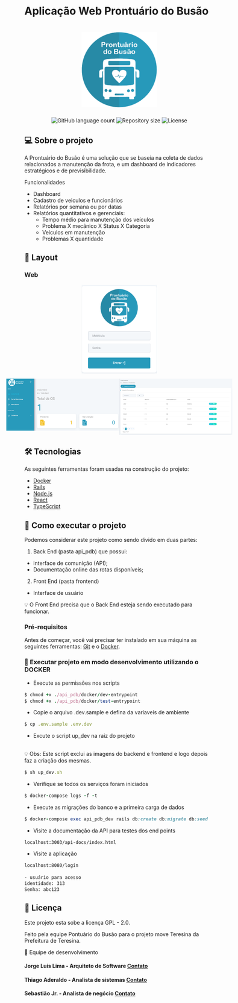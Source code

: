 # Aplicação Web Prontuário do Busão
<h1 align="center">
  <img alt="prontuario" title="#Prontuário do Busão" src="./frontend/src/presentation/assets/images/logo-pdb.png" width="200"/>
</h1>

<p align="center">
  <img alt="GitHub language count" src="https://img.shields.io/github/languages/count/prontuariodobusao/web_pdb?style=for-the-badge">

  <img alt="Repository size" src="https://img.shields.io/github/repo-size/prontuariodobusao/web_pdb?style=for-the-badge">

  <img alt="License" src="https://img.shields.io/github/license/prontuariodobusao/web_pdb?style=for-the-badge">
</p>

## 💻 Sobre o projeto

A Prontuário do Busão é uma solução que se baseia na coleta de dados relacionados a manutenção da frota, e um dashboard de indicadores estratégicos e de previsibilidade.

Funcionalidades
- Dashboard
- Cadastro de veiculos e funcionários
- Relatórios por semana ou por datas
- Relatórios quantitativos e gerenciais:
  - Tempo médio para manutenção dos veículos
  - Problema X mecânico X Status X Categoria
  - Veiculos em manutenção
  - Problemas X quantidade

## 🎨 Layout

### Web

<p style="display: flex; align-items: flex-start; justify-content: center;">
  <img alt="prontuario" title="#prontuario" src="./frontend/src/presentation/assets/images/login.png" width="200">
</p>

<p align="center" style="display: flex; align-items: flex-start; justify-content: center;">
  <img alt="prontuario" title="#prontuario" src="./frontend/src/presentation/assets/images/dashboard.png" width="300">
  <img alt="prontuario" title="#prontuario" src="./frontend/src/presentation/assets/images/cadastro.png" width="300">
</p>

## 🛠 Tecnologias

As seguintes ferramentas foram usadas na construção do projeto:
- [Docker](https://www.docker.com)
- [Rails](https://rubyonrails.org)
- [Node.js](https://nodejs.org/en/)
- [React](https://pt-br.reactjs.org/)
- [TypeScript](https://www.typescriptlang.org/)


## 🎲 Como executar o projeto

Podemos considerar este projeto como sendo divido em duas partes:
1. Back End (pasta api_pdb) que possui: 
- interface de comunição (API);
- Documentação online das rotas disponíveis; 
2. Front End (pasta frontend)
- Interface de usuário

💡 O Front End precisa que o Back End esteja sendo executado para funcionar.

### Pré-requisitos

Antes de começar, você vai precisar ter instalado em sua máquina as seguintes ferramentas:
[Git](https://git-scm.com) e o [Docker](https://www.docker.com). 

 ### 🚀 Executar projeto em modo desenvolvimento utilizando o DOCKER
- Execute as permissões nos scripts
```ruby
$ chmod +x ./api_pdb/docker/dev-entrypoint
$ chmod +x ./api_pdb/docker/test-entrypoint
``` 
- Copie o arquivo .dev.sample e defina da variaveis de ambiente
```ruby
$ cp .env.sample .env.dev
```

- Excute o script up_dev na raiz do projeto
<br>
💡 Obs: Este script exclui as imagens do backend e frontend e logo depois faz a criação dos mesmas.

```ruby
$ sh up_dev.sh 
```
- Verifique se todos os serviços foram iniciados

```ruby
$ docker-compose logs -f -t 
```

- Execute as migrações do banco e a primeira carga de dados
```ruby
$ docker-compose exec api_pdb_dev rails db:create db:migrate db:seed
```

- Visite a documentação da API para testes dos end points
```
localhost:3003/api-docs/index.html
```

- Visite a aplicação
```
localhost:8080/login

- usuário para acesso
identidade: 313
Senha: abc123
```

## 📝 Licença

Este projeto esta sobe a licença GPL - 2.0.

Feito pela equipe Pontuário do Busão para o projeto move Teresina da Prefeitura de Teresina.

🚀 Equipe de desenvolvimento

#### Jorge Luis Lima - Arquiteto de Software  [Contato](https://www.linkedin.com/in/jorge-lima-1a45a197)
#### Thiago Aderaldo - Analista de sistemas  [Contato](https://www.linkedin.com/in/thiago-aderaldo-lessa-2b7b0646)
#### Sebastião Jr. - Analista de negócio  [Contato](https://www.linkedin.com/in/sebasti%C3%A3o-junior-52b2b58a)